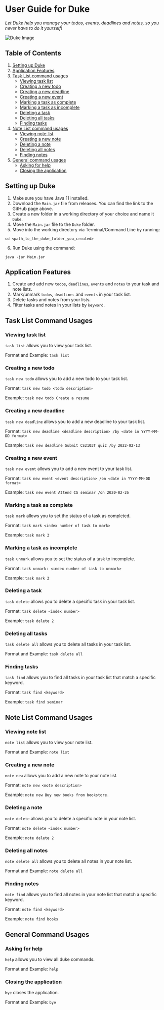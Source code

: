 # User Guide for Duke

*Let Duke help you manage your todos, events, deadlines and notes, so 
you never have to do it yourself!*

![Duke Image](https://aditi2313.github.io/ip/Ui.png)

## Table of Contents
1. [Setting up Duke](#setting-up-duke)
2. [Application Features](#application-features)
3. [Task List command usages](#task-list-command-usages)
   - [Viewing task list](#viewing-task-list)
   - [Creating a new todo](#creating-a-new-todo)
   - [Creating a new deadline](#creating-a-new-deadline)
   - [Creating a new event](#creating-a-new-event)
   - [Marking a task as complete](#marking-a-task-as-complete)
   - [Marking a task as incomplete](#marking-a-task-as-incomplete)
   - [Deleting a task](#deleting-a-task)
   - [Deleting all tasks](#deleting-all-tasks)
   - [Finding tasks](#finding-tasks)
4. [Note List command usages](#note-list-command-usages)
   - [Viewing note list](#viewing-note-list)
   - [Creating a new note](#creating-a-new-note)
   - [Deleting a note](#deleting-a-note)
   - [Deleting all notes](#deleting-all-notes)
   - [Finding notes](#finding-notes)
5. [General command usages](#general-command-usages)
   - [Asking for help](#asking-for-help)
   - [Closing the application](#closing-the-application)

## Setting up Duke
1. Make sure you have Java 11 installed.
2. Download the `Main.jar` file from releases. You can find the link to the GitHub page above.
3. Create a new folder in a working directory of your choice and name it `Duke`.
4. Move the `Main.jar` file to the `Duke` folder.
5. Move into the working directory via Terminal/Command Line by running:
````
cd <path_to_the_duke_folder_you_created>
````
6. Run Duke using the command:
````
java -jar Main.jar
````

## Application Features
1. Create and add new `todos`, `deadlines`, `events` and `notes` to your task and note lists.
2. Mark/unmark `todos`, `deadlines` and `events` in your task list.
3. Delete tasks and notes from your lists.
4. Filter tasks and notes in your lists by `keyword`.

## Task List Command Usages

### Viewing task list

`task list` allows you to view your task list.

Format and Example:
`task list`

### Creating a new todo

`task new todo` allows you to add a new todo to your task list.

Format:
`task new todo <todo description>`

Example:
`task new todo Create a resume`

### Creating a new deadline

`task new deadline` allows you to add a new deadline to your task list.

Format:
`task new deadline <deadline description> /by <date in YYYY-MM-DD format>`

Example:
`task new deadline Submit CS2103T quiz /by 2022-02-13`

### Creating a new event

`task new event` allows you to add a new event to your task list.

Format:
`task new event <event description> /on <date in YYYY-MM-DD format>`

Example:
`task new event Attend CS seminar /on 2020-02-26`

### Marking a task as complete

`task mark` allows you to set the status of a task as completed.

Format:
`task mark <index number of task to mark>`

Example:
`task mark 2`

### Marking a task as incomplete

`task unmark` allows you to set the status of a task to incomplete.

Format:
`task unmark: <index number of task to unmark>`

Example:
`task mark 2`

### Deleting a task

`task delete` allows you to delete a specific task in your task list.

Format:
`task delete <index number>`

Example:
`task delete 2`

### Deleting all tasks

`task delete all` allows you to delete all tasks in your task list.

Format and Example:
`task delete all`

### Finding tasks

`task find` allows you to find all tasks in your task list that match a specific keyword.

Format:
`task find <keyword>`

Example:
`task find seminar`

## Note List Command Usages

### Viewing note list

`note list` allows you to view your note list.

Format and Example:
`note list`

### Creating a new note

`note new` allows you to add a new note to your note list.

Format:
`note new <note description>`

Example:
`note new Buy new books from bookstore.`

### Deleting a note

`note delete` allows you to delete a specific note in your note list.

Format:
`note delete <index number>`

Example:
`note delete 2`

### Deleting all notes

`note delete all` allows you to delete all notes in your note list.

Format and Example:
`note delete all`

### Finding notes

`note find` allows you to find all notes in your note list that match a specific keyword.

Format:
`note find <keyword>`

Example:
`note find books`

## General Command Usages

### Asking for help

`help` allows you to view all duke commands.

Format and Example: 
`help`

### Closing the application

`bye` closes the application.

Format and Example:
`bye`

